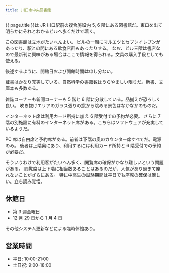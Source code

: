 ```yaml
---
title: 川口市中央図書館
---
```


{{ page.title }}は JR 川口駅前の複合施設内 5, 6 階にある図書館だ。東口を出て明らかにそれとわかるビルへ歩くだけで着く。

この図書館は立地がたいへんよい。
ビルの一階にマルエツとセブンイレブンがあったり、駅との間にある飲食店群もあったりする。
なお、ビル三階は書店なので最新刊に興味がある場合はここで情報を得られる。文具の購入手段としても使える。

後述するように、開館日および開館時間は申し分ない。

蔵書はかなり充実している。自然科学の書籍数はうらやましい限りだ。新書、文庫本も多数ある。

雑誌コーナーも新聞コーナーも 5 階と 6 階に分散している。品揃えが恐ろしく良い。
吹き抜けエリアのガラス張りの窓から眺める景色はなかなかのものだ。

インターネット席は利用カード所持に加え 6 階受付での予約が必要。
さらに 7 階の別施設に有料のインターネット席がある。こちらはソフトウェアが充実しているようだ。

PC 席は自由席と予約席がある。前者は下階の奥のカウンター席すべてだ。電源のみ。
後者は上階奥にあり、利用するには利用カード所持と 6 階受付での予約が必要だ。

そういうわけで利用客がたいへん多く、閲覧席の確保がかなり難しいという問題がある。
閲覧席は上下階に相当数あることはあるのだが、人気があり過ぎて座れないことがざらにある。
特に中高生の試験期間は平日でも座席の確保は厳しい。立ち読み覚悟。

## 休館日

* 第 3 週金曜日
* 12 月 29 日から 1 月 4 日

その他システム更新などによる臨時休館あり。

## 営業時間

* 平日: 10:00-21:00
* 土日祝: 9:00-18:00
